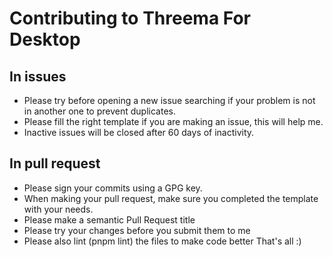 # Contributing to Threema For Desktop

## In issues
* Please try before opening a new issue searching if your problem is not in another one to prevent duplicates.
* Please fill the right template if you are making an issue, this will help me.
* Inactive issues will be closed after 60 days of inactivity.

## In pull request
* Please sign your commits using a GPG key.
* When making your pull request, make sure you completed the template with your needs.
* Please make a semantic Pull Request title
* Please try your changes before you submit them to me
* Please also lint (pnpm lint) the files to make code better
That's all :)